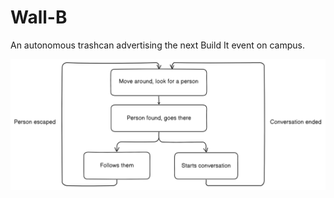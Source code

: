 # Wall-B
An autonomous trashcan advertising the next Build It event on campus.

![image](./docs/diagram.png)